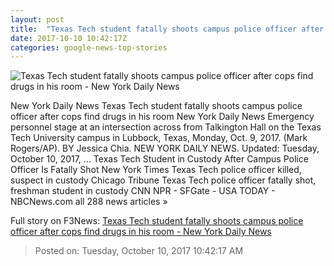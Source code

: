 ```yaml
---
layout: post
title:  "Texas Tech student fatally shoots campus police officer after cops find drugs in his room - New York Daily News"
date: 2017-10-10 10:42:17Z
categories: google-news-top-stories
---
```


![Texas Tech student fatally shoots campus police officer after cops find drugs in his room - New York Daily News](http://assets.nydailynews.com/polopoly_fs/1.3552652.1507607116!/img/httpImage/image.jpg_gen/derivatives/landscape_1200/texastech-1009-4.jpg)

New York Daily News Texas Tech student fatally shoots campus police officer after cops find drugs in his room New York Daily News Emergency personnel stage at an intersection across from Talkington Hall on the Texas Tech University campus in Lubbock, Texas, Monday, Oct. 9, 2017. (Mark Rogers/AP). BY Jessica Chia. NEW YORK DAILY NEWS. Updated: Tuesday, October 10, 2017, ... Texas Tech Student in Custody After Campus Police Officer Is Fatally Shot New York Times Texas Tech police officer killed, suspect in custody Chicago Tribune Texas Tech police officer fatally shot, freshman student in custody CNN NPR - SFGate - USA TODAY - NBCNews.com all 288 news articles »


Full story on F3News: [Texas Tech student fatally shoots campus police officer after cops find drugs in his room - New York Daily News](http://www.f3nws.com/n/bFvxV)

> Posted on: Tuesday, October 10, 2017 10:42:17 AM
